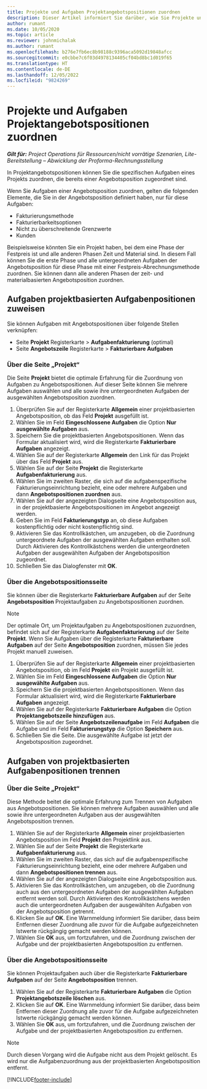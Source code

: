 ```yaml
---
title: Projekte und Aufgaben Projektangebotspositionen zuordnen
description: Dieser Artikel informiert Sie darüber, wie Sie Projekte und Aufgaben einer Projektangebotszeilen zuordnen können.
author: rumant
ms.date: 10/05/2020
ms.topic: article
ms.reviewer: johnmichalak
ms.author: rumant
ms.openlocfilehash: b276e7fb6ec8b98188c9396aca5092d19848afcc
ms.sourcegitcommit: e0cbbe7c6f03d4978134405cf04bd8bc1d019f65
ms.translationtype: HT
ms.contentlocale: de-DE
ms.lasthandoff: 12/05/2022
ms.locfileid: "9824269"
---
```

# <a name="map-projects-and-tasks-to-project-quote-lines"></a>Projekte und Aufgaben Projektangebotspositionen zuordnen

_**Gilt für:** Project Operations für Ressourcen/nicht vorrätige Szenarien, Lite-Bereitstellung – Abwicklung der Proforma-Rechnungsstellung_

In Projektangebotspositionen können Sie die spezifischen Aufgaben eines Projekts zuordnen, die bereits einer Angebotsposition zugeordnet sind.

Wenn Sie Aufgaben einer Angebotsposition zuordnen, gelten die folgenden Elemente, die Sie in der Angebotsposition definiert haben, nur für diese Aufgaben:

- Fakturierungsmethode
- Fakturierbarkeitsoptionen
- Nicht zu überschreitende Grenzwerte
- Kunden

Beispielsweise könnten Sie ein Projekt haben, bei dem eine Phase der Festpreis ist und alle anderen Phasen Zeit und Material sind. In diesem Fall können Sie die erste Phase und alle untergeordneten Aufgaben der Angebotsposition für diese Phase mit einer Festpreis-Abrechnungsmethode zuordnen. Sie können dann alle anderen Phasen der zeit- und materialbasierten Angebotsposition zuordnen.

## <a name="associate-tasks-to-project-based-quote-lines"></a>Aufgaben projektbasierten Aufgabenpositionen zuweisen

Sie können Aufgaben mit Angebotspositionen über folgende Stellen verknüpfen:

- Seite **Projekt** Registerkarte > **Aufgabenfakturierung** (optimal)
- Seite **Angebotszeile** Registerkarte > **Fakturierbare Aufgaben** 

### <a name="from-the-project-page"></a>Über die Seite „Projekt“

Die Seite **Projekt** bietet die optimale Erfahrung für die Zuordnung von Aufgaben zu Angebotspositionen. Auf dieser Seite können Sie mehrere Aufgaben auswählen und alle sowie ihre untergeordneten Aufgaben der ausgewählten Angebotsposition zuordnen.

1. Überprüfen Sie auf der Registerkarte **Allgemein** einer projektbasierten Angebotsposition, ob das Feld **Projekt** ausgefüllt ist.
2. Wählen Sie im Feld **Eingeschlossene Aufgaben** die Option **Nur ausgewählte Aufgaben** aus.
3. Speichern Sie die projektbasierten Angebotspositionen. Wenn das Formular aktualisiert wird, wird die Registerkarte **Fakturierbare Aufgaben** angezeigt.
4. Wählen Sie auf der Registerkarte **Allgemein** den Link für das Projekt über das Feld **Projekt** aus.
5. Wählen Sie auf der Seite **Projekt** die Registerkarte **Aufgabenfakturierung** aus.
6. Wählen Sie im zweiten Raster, die sich auf die aufgabenspezifische Fakturierungseinrichtung bezieht, eine oder mehrere Aufgaben und dann **Angebotspositionen zuordnen** aus.
7. Wählen Sie auf der angezeigten Dialogseite eine Angebotsposition aus, in der projektbasierte Angebotspositionen im Angebot angezeigt werden.
8. Geben Sie im Feld **Fakturierungstyp** an, ob diese Aufgaben kostenpflichtig oder nicht kostenpflichtig sind.
9. Aktivieren Sie das Kontrollkästchen, um anzugeben, ob die Zuordnung untergeordnete Aufgaben der ausgewählten Aufgaben enthalten soll. Durch Aktivieren des Kontrollkästchens werden die untergeordneten Aufgaben der ausgewählten Aufgaben der Angebotsposition zugeordnet.
10. Schließen Sie das Dialogfenster mit **OK**.

### <a name="from-the-quote-line-page"></a>Über die Angebotspositionsseite

Sie können über die Registerkarte **Fakturierbare Aufgaben** auf der Seite **Angebotsposition** Projektaufgaben zu Angebotspositionen zuordnen.

>[!NOTE]
>Der optimale Ort, um Projektaufgaben zu Angebotspositionen zuzuordnen, befindet sich auf der Registerkarte **Aufgabenfakturierung** auf der Seite **Projekt**. Wenn Sie Aufgaben über die Registerkarte **Fakturierbare Aufgaben** auf der Seite **Angebotsposition** zuordnen, müssen Sie jedes Projekt manuell zuweisen.

1. Überprüfen Sie auf der Registerkarte **Allgemein** einer projektbasierten Angebotsposition, ob im Feld **Projekt** ein Projekt ausgefüllt ist.
2. Wählen Sie im Feld **Eingeschlossene Aufgaben** die Option **Nur ausgewählte Aufgaben** aus.
3. Speichern Sie die projektbasierten Angebotspositionen. Wenn das Formular aktualisiert wird, wird die Registerkarte **Fakturierbare Aufgaben** angezeigt.
4. Wählen Sie auf der Registerkarte **Fakturierbare Aufgaben** die Option **Projektangebotszeile hinzufügen** aus.
5. Wählen Sie auf der Seite **Angebotszeilenaufgabe** im Feld **Aufgaben** die Aufgabe und im Feld **Fakturierungstyp** die Option **Speichern** aus. 
6. Schließen Sie die Seite. Die ausgewählte Aufgabe ist jetzt der Angebotsposition zugeordnet.

## <a name="disassociate-tasks-from-projectbased-quote-lines"></a>Aufgaben von projektbasierten Aufgabenpositionen trennen

### <a name="from-the-project-page"></a>Über die Seite „Projekt“

Diese Methode beitet die optimale Erfahrung zum Trennen von Aufgaben aus Angebotspositionen. Sie können mehrere Aufgaben auswählen und alle sowie ihre untergeordneten Aufgaben aus der ausgewählten Angebotsposition trennen.

1. Wählen Sie auf der Registerkarte **Allgemein** einer projektbasierten Angebotsposition im Feld **Projekt** den Projektlink aus.
2. Wählen Sie auf der Seite **Projekt** die Registerkarte **Aufgabenfakturierung** aus.
3. Wählen Sie im zweiten Raster, das sich auf die aufgabenspezifische Fakturierungseinrichtung bezieht, eine oder mehrere Aufgaben und dann **Angebotspositionen trennen** aus.
4. Wählen Sie auf der angezeigten Dialogseite eine Angebotsposition aus.
5. Aktivieren Sie das Kontrollkästchen, um anzugeben, ob die Zuordnung auch aus den untergeordneten Aufgaben der ausgewählten Aufgaben entfernt werden soll. Durch Aktivieren des Kontrollkästchens werden auch die untergeordneten Aufgaben der ausgewählten Aufgaben von der Angebotsposition getrennt.
6. Klicken Sie auf **OK**. Eine Warnmeldung informiert Sie darüber, dass beim Entfernen dieser Zuordnung alle zuvor für die Aufgabe aufgezeichneten Istwerte rückgängig gemacht werden können. 
7. Wählen Sie **OK** aus, um fortzufahren, und die Zuordnung zwischen der Aufgabe und der projektbasierten Angebotsposition zu entfernen.

### <a name="from-the-quote-line-page"></a>Über die Angebotspositionsseite

Sie können Projektaufgaben auch über die Registerkarte **Fakturierbare Aufgaben** auf der Seite **Angebotsposition** trennen.

1. Wählen Sie auf der Registerkarte **Fakturierbare Aufgaben** die Option **Projektangebotszeile löschen** aus.
2. Klicken Sie auf **OK**. Eine Warnmeldung informiert Sie darüber, dass beim Entfernen dieser Zuordnung alle zuvor für die Aufgabe aufgezeichneten Istwerte rückgängig gemacht werden können. 
3. Wählen Sie **OK** aus, um fortzufahren, und die Zuordnung zwischen der Aufgabe und der projektbasierten Angebotsposition zu entfernen.

>[!NOTE]
> Durch diesen Vorgang wird die Aufgabe nicht aus dem Projekt gelöscht. Es wird nur die Aufgabenzuordnung aus der projektbasierten Angebotsposition entfernt.


[!INCLUDE[footer-include](../../includes/footer-banner.md)]
